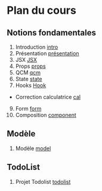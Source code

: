 # Plan du cours

## Notions fondamentales

1. Introduction [intro](./Supports/chap_introduction.md)
2. Présentation [présentation](./Supports/chap_presentation.md)
3. JSX [JSX](./Supports/chap_jsx.md)
4. Props [props](./Supports/chap_props.md)
5. QCM [qcm](./QCM/qcm-generalites.md)
6. State [state](./Supports/chap_state.md)
7. Hooks [Hook](./Supports/chap-hook-part_01.md)
  - Correction calculatrice [cal](./Exercices/calculatrices)
9. Form [form](./Supports/chap_form.md)
10. Composition [component](./Supports/chap-composition.md)


## Modèle

1. Modèle [model](./Supports/model.html)


## TodoList

1. Projet Todolist [todolist](./TP/tp-todolist.md)
